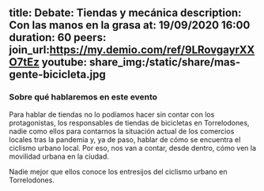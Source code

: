 title: Debate: Tiendas y mecánica
description: Con las manos en la grasa
at: 19/09/2020 16:00
duration: 60
peers: 
join_url:https://my.demio.com/ref/9LRovgayrXXO7tEz
youtube:
share_img:/static/share/mas-gente-bicicleta.jpg
----
### Sobre qué hablaremos en este evento

Para hablar de tiendas no lo podíamos hacer sin contar con los protagonistas, los responsables de tiendas de bicicletas en Torrelodones, nadie como ellos para contarnos la situación actual de los comercios locales tras la pandemia y, ya de paso, hablar de cómo se encuentra el ciclismo urbano local. Por eso, nos van a contar, desde dentro, cómo ven la movilidad urbana en la ciudad.

Nadie mejor que ellos conoce los entresijos del ciclismo urbano en Torrelodones.
